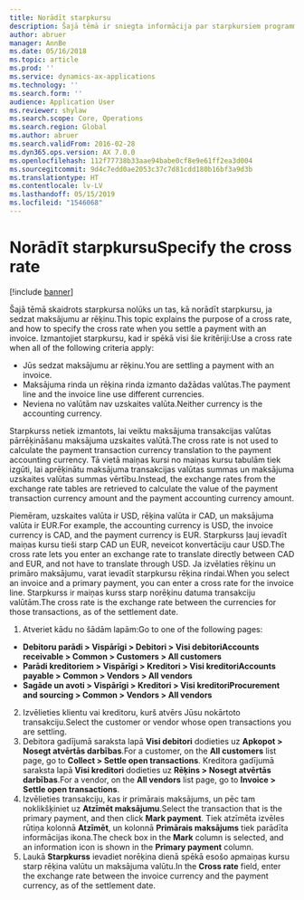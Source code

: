 ```yaml
---
title: Norādīt starpkursu
description: Šajā tēmā ir sniegta informācija par starpkursiem programmā Microsoft Dynamics 365 for Finance and Operations.
author: abruer
manager: AnnBe
ms.date: 05/16/2018
ms.topic: article
ms.prod: ''
ms.service: dynamics-ax-applications
ms.technology: ''
ms.search.form: ''
audience: Application User
ms.reviewer: shylaw
ms.search.scope: Core, Operations
ms.search.region: Global
ms.author: abruer
ms.search.validFrom: 2016-02-28
ms.dyn365.ops.version: AX 7.0.0
ms.openlocfilehash: 112f77738b33aae94babe0cf8e9e61ff2ea3d004
ms.sourcegitcommit: 9d4c7edd0ae2053c37c7d81cdd180b16bf3a9d3b
ms.translationtype: HT
ms.contentlocale: lv-LV
ms.lasthandoff: 05/15/2019
ms.locfileid: "1546068"
---
```

# <a name="specify-the-cross-rate"></a><span data-ttu-id="83495-103">Norādīt starpkursu</span><span class="sxs-lookup"><span data-stu-id="83495-103">Specify the cross rate</span></span>

[!include [banner](../includes/banner.md)]

<span data-ttu-id="83495-104">Šajā tēmā skaidrots starpkursa nolūks un tas, kā norādīt starpkursu, ja sedzat maksājumu ar rēķinu.</span><span class="sxs-lookup"><span data-stu-id="83495-104">This topic explains the purpose of a cross rate, and how to specify the cross rate when you settle a payment with an invoice.</span></span> <span data-ttu-id="83495-105">Izmantojiet starpkursu, kad ir spēkā visi šie kritēriji:</span><span class="sxs-lookup"><span data-stu-id="83495-105">Use a cross rate when all of the following criteria apply:</span></span> 
-   <span data-ttu-id="83495-106">Jūs sedzat maksājumu ar rēķinu.</span><span class="sxs-lookup"><span data-stu-id="83495-106">You are settling a payment with an invoice.</span></span> 
-   <span data-ttu-id="83495-107">Maksājuma rinda un rēķina rinda izmanto dažādas valūtas.</span><span class="sxs-lookup"><span data-stu-id="83495-107">The payment line and the invoice line use different currencies.</span></span> 
-   <span data-ttu-id="83495-108">Neviena no valūtām nav uzskaites valūta.</span><span class="sxs-lookup"><span data-stu-id="83495-108">Neither currency is the accounting currency.</span></span> 

<span data-ttu-id="83495-109">Starpkurss netiek izmantots, lai veiktu maksājuma transakcijas valūtas pārrēķināšanu maksājuma uzskaites valūtā.</span><span class="sxs-lookup"><span data-stu-id="83495-109">The cross rate is not used to calculate the payment transaction currency translation to the payment accounting currency.</span></span> <span data-ttu-id="83495-110">Tā vietā maiņas kursi no maiņas kursu tabulām tiek izgūti, lai aprēķinātu maksājuma transakcijas valūtas summas un maksājuma uzskaites valūtas summas vērtību.</span><span class="sxs-lookup"><span data-stu-id="83495-110">Instead, the exchange rates from the exchange rate tables are retrieved to calculate the value of the payment transaction currency amount and the payment accounting currency amount.</span></span> 

<span data-ttu-id="83495-111">Piemēram, uzskaites valūta ir USD, rēķina valūta ir CAD, un maksājuma valūta ir EUR.</span><span class="sxs-lookup"><span data-stu-id="83495-111">For example, the accounting currency is USD, the invoice currency is CAD, and the payment currency is EUR.</span></span> <span data-ttu-id="83495-112">Starpkurss ļauj ievadīt maiņas kursu tieši starp CAD un EUR, neveicot konvertāciju caur USD.</span><span class="sxs-lookup"><span data-stu-id="83495-112">The cross rate lets you enter an exchange rate to translate directly between CAD and EUR, and not have to translate through USD.</span></span> <span data-ttu-id="83495-113">Ja izvēlaties rēķinu un primāro maksājumu, varat ievadīt starpkursu rēķina rindai.</span><span class="sxs-lookup"><span data-stu-id="83495-113">When you select an invoice and a primary payment, you can enter a cross rate for the invoice line.</span></span> <span data-ttu-id="83495-114">Starpkurss ir maiņas kurss starp norēķinu datuma transakciju valūtām.</span><span class="sxs-lookup"><span data-stu-id="83495-114">The cross rate is the exchange rate between the currencies for those transactions, as of the settlement date.</span></span>

1.  <span data-ttu-id="83495-115">Atveriet kādu no šādām lapām:</span><span class="sxs-lookup"><span data-stu-id="83495-115">Go to one of the following pages:</span></span>
- <span data-ttu-id="83495-116">**Debitoru parādi > Vispārīgi > Debitori > Visi debitori**</span><span class="sxs-lookup"><span data-stu-id="83495-116">**Accounts receivable > Common > Customers > All customers**</span></span> 
- <span data-ttu-id="83495-117">**Parādi kreditoriem > Vispārīgi > Kreditori > Visi kreditori**</span><span class="sxs-lookup"><span data-stu-id="83495-117">**Accounts payable > Common > Vendors > All vendors**</span></span> 
- <span data-ttu-id="83495-118">**Sagāde un avoti > Vispārīgi > Kreditori > Visi kreditori**</span><span class="sxs-lookup"><span data-stu-id="83495-118">**Procurement and sourcing > Common > Vendors > All vendors**</span></span>
2.  <span data-ttu-id="83495-119">Izvēlieties klientu vai kreditoru, kurš atvērs Jūsu nokārtoto transakciju.</span><span class="sxs-lookup"><span data-stu-id="83495-119">Select the customer or vendor whose open transactions you are settling.</span></span> 
3.  <span data-ttu-id="83495-120">Debitora gadījumā saraksta lapā **Visi debitori** dodieties uz **Apkopot > Nosegt atvērtās darbības**.</span><span class="sxs-lookup"><span data-stu-id="83495-120">For a customer, on the **All customers** list page, go to **Collect > Settle open transactions**.</span></span> <span data-ttu-id="83495-121">Kreditora gadījumā saraksta lapā **Visi kreditori** dodieties uz **Rēķins > Nosegt atvērtās darbības**.</span><span class="sxs-lookup"><span data-stu-id="83495-121">For a vendor, on the **All vendors** list page, go to **Invoice > Settle open transactions**.</span></span> 
4.  <span data-ttu-id="83495-122">Izvēlieties transakciju, kas ir primārais maksājums, un pēc tam noklikšķiniet uz **Atzīmēt maksājumu**.</span><span class="sxs-lookup"><span data-stu-id="83495-122">Select the transaction that is the primary payment, and then click **Mark payment**.</span></span> <span data-ttu-id="83495-123">Tiek atzīmēta izvēles rūtiņa kolonnā **Atzīmēt**, un kolonnā **Primārais maksājums** tiek parādīta informācijas ikona.</span><span class="sxs-lookup"><span data-stu-id="83495-123">The check box in the **Mark** column is selected, and an information icon is shown in the **Primary payment** column.</span></span> 
5.  <span data-ttu-id="83495-124">Laukā **Starpkurss** ievadiet norēķina dienā spēkā esošo apmaiņas kursu starp rēķina valūtu un maksājuma valūtu.</span><span class="sxs-lookup"><span data-stu-id="83495-124">In the **Cross rate** field, enter the exchange rate between the invoice currency and the payment currency, as of the settlement date.</span></span> 
